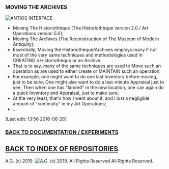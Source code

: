 ### MOVING THE ARCHIVES

![ANTIOS INTERFACE](https://historiotheque.files.wordpress.com/2016/03/antios_interface_07mar16a.jpg)

* Moving The Historiothèque (The Historiothèque version 2.0 / Art Operations version 5.0);
* Moving The Archives (The Reconstruction of The Museum of Modern Antiquity);
* Essentially, Moving the Historiothèque/Archives employs many if not most of the very same techniques and methodologies used in CREATING a Historiothèque or an Archive;
* That is to say, many of the same techniques are used to Move such an operation as are used to either create or MAINTAIN such an operation;
* For example, one might want to do one last Inventory before moving, just to be sure; One might also want to do a last-minute Appraisal just to see; Then when one has "landed" in the new location, one can again do a quick Inventory and Appraisal, just to make sure;
* At the very least, that's how I went about it, and I lost a negligible amount of "continuity" in my Art Operations;
* ...

[Last edit: 13:56 2016-06-26]


### [BACK TO DOCUMENTATION / EXPERIMENTS](https://github.com/antiface/Documentation/tree/master/EXPERIMENTS)
## [BACK TO INDEX OF REPOSITORIES](https://github.com/antiface/Index)

A.G. (c) 2019. ![A.G. (c) 2019. All Rights Reserved](https://historiotheque.files.wordpress.com/2016/12/ag_signature_official_2017_50px_cropped_pink.jpg) All Rights Reserved.

